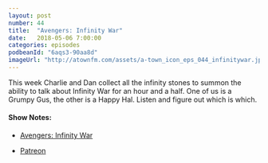 ```yaml
---
layout: post
number: 44
title:  "Avengers: Infinity War"
date:   2018-05-06 7:00:00
categories: episodes
podbeanId: "6aqs3-90aa8d"
imageUrl: "http://atownfm.com/assets/a-town_icon_eps_044_infinitywar.jpg"
---
```


This week Charlie and Dan collect all the infinity stones to summon the ability to talk about Infinity War for an hour and a half. One of us is a Grumpy Gus, the other is a Happy Hal. Listen and figure out which is which.

#### Show Notes:
- [Avengers: Infinity War](https://www.imdb.com/title/tt4154756/)

- [Patreon](https://www.patreon.com/atownfm)